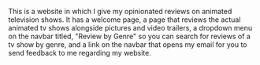 This is a website in which I give my opinionated reviews on animated television shows. It has a welcome page, a page that reviews the actual animated tv shows alongside pictures and video trailers, a dropdown menu on the navbar titled, "Review by Genre" so you can search for reviews of a tv show by genre, and a link on the navbar that opens my email for you to send feedback to me regarding my website.
